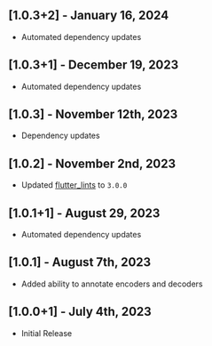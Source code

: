 ## [1.0.3+2] - January 16, 2024

* Automated dependency updates


## [1.0.3+1] - December 19, 2023

* Automated dependency updates


## [1.0.3] - November 12th, 2023

* Dependency updates


## [1.0.2] - November 2nd, 2023

* Updated [flutter_lints](https://pub.dev/packages/flutter_lints) to `3.0.0`


## [1.0.1+1] - August 29, 2023

* Automated dependency updates


## [1.0.1] - August 7th, 2023

* Added ability to annotate encoders and decoders


## [1.0.0+1] - July 4th, 2023

* Initial Release




